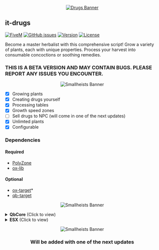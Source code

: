 <div align="center">

[![Drugs Banner](https://i.imgur.com/dvfQyWE.png)](https://github.com/inseltreff-net/it-drugs?tab=readme-ov-file#it-drugs "Go to repo")

</div>

## it-drugs
[![FiveM](https://img.shields.io/badge/FiveM-Ready-success)]()
[![GitHub issues](https://img.shields.io/github/issues/inseltreff-net/it-drugs)]()
[![Version](https://img.shields.io/github/v/release/inseltreff-net/it-drugs)]()
[![License](https://img.shields.io/github/license/inseltreff-net/it-drugs)]()

Become a master herbalist with this comprehensive script! Grow a variety of plants, each with unique properties. Process your harvest into consumable concoctions or soothing remedies.


### THIS IS A BETA VERSION AND MAY CONTAIN BUGS. PLEASE REPORT ANY ISSUES YOU ENCOUNTER.

<div align="center">

![Smallheists Banner](https://i.imgur.com/Wi7CEat.png)

</div>

- [x] Growing plants
- [x] Creating drugs yourself
- [x] Processing tables
- [x] Growth speed zones
- [ ] Sell drugs to NPC (will come in one of the next updates)
- [x] Unlimted plants
- [x] Configurable

### Dependencies
#### Required
- [PolyZone](https://github.com/mkafrin/PolyZone)
- [ox-lib](https://github.com/overextended/ox_lib)
#### Optional
- [ox-target](https://github.com/overextended/ox_target)*
- [qb-target]()

<div align="center">

![Smallheists Banner](https://i.imgur.com/9cXbmut.png)

</div>
<details><summary><b>QbCore</b> (Click to view)</summary>
1. Download the script and put it in your resources folder.<br>
2. Add the items to your `qb-core/shared/items.lua` file <br>
3. Make sure you have all the dependencies installed. (See Dependencies)<br>
4. Make sure that all the dependencies are started before you start this script.
5. Configure the script to your liking.<br>
6. Restart your server and you are good to go!<br>

## Items
Add the following items to your `qb-core/shared/items.lua` file.
You can also change the items in the config files to your liking. You also find the items in the `items/items.lua` file in the script folder.
```lua
--it-smallheists
watering_can                 = {name = "watering_can", 				    label = 'watering can', 			weight = 500, 		type = 'item', 		image = "watering_can.png", 		    unique = false, 	useable = false, 	shouldClose = false,    combinable = nil,   description = 'simple watering can'},
weed_lemonhaze_seed		    = {name = 'weed_lemonhaze_seed', 			label = 'weed lemonhaze seed', 	    weight = 20, 		type = 'item', 		image = 'weed_lemonhaze_seed.png', 		unique = false, 	useable = true, 	shouldClose = true,	    combinable = nil,   description = 'Seeeds'},
weed_lemonhaze				 = {name = 'weed_lemonhaze', 			  	label = 'weed lemonhaze', 			weight = 20, 		type = 'item', 		image = 'weed_lemonhaze.png', 		   	unique = false, 	useable = false, 	shouldClose = false,	combinable = nil,   description = 'Funny Description'},
coca_seed 				     = {name = 'coca_seed', 			  	   	label = 'coca seed', 			    weight = 20, 		type = 'item', 		image = 'coca_seed.png', 		   	    unique = false, 	useable = true, 	shouldClose = true,	    combinable = nil,   description = 'Funny Description'},
coca 				        = {name = 'coca', 			  	   	label = 'coca', 			    weight = 20, 		type = 'item', 		image = 'coca.png', 		   	    unique = false, 	useable = true, 	shouldClose = true,	    combinable = nil,   description = 'Funny Description'},
paper 				 		 = {name = 'paper', 			    		label = 'paper', 					weight = 50, 	    type = 'item', 		image = 'paper.png', 				    unique = false, 	useable = false, 	shouldClose = false,    combinable = nil,   description = 'Funny Description'},
nitrous 				     = {name = 'nitrous', 			    		label = 'nitrous', 					weight = 500, 	    type = 'item', 		image = 'nitrous.png', 				    unique = false, 	useable = false, 	shouldClose = false,    combinable = nil,   description = 'Funny Description'},
fertilizer 				     = {name = 'fertilizer', 			    		label = 'fertilizer', 					weight = 500, 	    type = 'item', 		image = 'nitrous.png', 				    unique = false, 	useable = false, 	shouldClose = false,    combinable = nil,   description = 'Funny Description'},
cocaine 				     = {name = 'cocaine', 			    		label = 'cocaine', 					weight = 20, 	    type = 'item', 		image = 'fertilizer.png', 				    unique = false, 	useable = false, 	shouldClose = false,     combinable = nil,   description = 'Funny Description'},
joint 				 		 = {name = 'joint', 			    		label = 'joint', 					weight = 10, 	    type = 'item', 		image = 'joint.png', 				    unique = false, 	useable = true, 	shouldClose = true,     combinable = nil,   description = 'Funny Description'},
weed_processing_table 		 = {name = 'weed_processing_table', 	    label = 'weed processing table', 	weight = 50, 	    type = 'item', 		image = 'weed_processing_table.png', 	unique = false, 	useable = true, 	shouldClose = true,     combinable = nil,   description = 'Funny Description'},
cocaine_processing_table 	 = {name = 'cocaine_processing_table', 	    label = 'cocaine processing table', weight = 50, 	    type = 'item', 		image = 'cocaine_processing_table.png', unique = false, 	useable = true, 	shouldClose = true,     combinable = nil,   description = 'Funny Description'},
```
</details>


<details><summary><b>ESX</b> (Click to view)</summary>
1. Download the script and put it in your resources folder.<br>
2. Add the items to your `qb-core/shared/items.lua` file <br>
3. Make sure you have all the dependencies installed. (See Dependencies)<br>
4. Make sure that all the dependencies are started before you start this script.<br>
5. Configure the script to your liking.<br>
6. Restart your server and you are good to go!<br>

## Items
Add the following items to your database.
You can also change the items in the config files to your liking. You also find the items in the `items/items.sql` file in the script folder.
```sql
-- Items for it-drugs
INSERT INTO `items` (`name`, `label`, `weight`, `rare`, `can_remove`) VALUES
	('watering_can', 'Watering Can', 1, 0, 1),
	('weed_lemonhaze_seed', 'Weed Lemonhaze Seed', 1, 0, 1),
	('weed_lemonhaze', 'Weed Lemonhaze', 1, 0, 1),
	('coca_seed', 'Coca Seed', 1, 0, 1),
	('coca', 'Coca', 1, 0, 1),
	('paper', 'Paper', 1, 0, 1),
	('nitrous', 'nitrous', 1, 0, 1),
	('fertilizer', 'fertilizer', 1, 0, 1),
	('water_bottle', 'water_bottle', 1, 0, 1),
	('cocaine', 'cocaine', 1, 0, 1),
	('joint', 'joint', 1, 0, 1),
	('weed_processing_table', 'weed_processing_table', 1, 0, 1),
	('cocaine_processing_table', 'cocaine_processing_table', 1, 0, 1)
;
```
</details>

<div align="center">

![Smallheists Banner](https://i.imgur.com/DFF7Xh1.png)
### Will be added with one of the next updates
</div>
 
